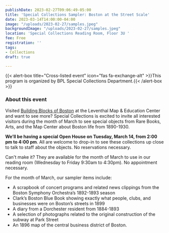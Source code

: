 ```yaml
---
publishDate: 2023-02-27T09:06:49-05:00
title: 'Special Collections Sampler: Boston at the Street Scale'
date: 2023-03-14T14:00:00-04:00
image: "/uploads/2023-02-27/samples.jpeg"
backgroundImage: "/uploads/2023-02-27/samples.jpeg"
location: 'Special Collections Reading Room, Floor 3U '
fee: Free
registration: ''
tags:
- Collections
draft: true

---
```

{{< alert-box title="Cross-listed event" icon="fas fa-exchange-alt" >}}This program is organized by BPL Special Collections Department.{{< /alert-box >}}

### About this event

Visited [Building Blocks of Boston](https://bpl.bibliocommons.com/events/6388ce5755373a4100c51c93 "https://bpl.bibliocommons.com/events/6388ce5755373a4100c51c93") at the Leventhal Map & Education Center and want to see more? Special Collections is excited to invite all interested visitors during the month of March to see special objects from Rare Books, Arts, and the Map Center about Boston life from 1890-1930.

**We’ll be having a special Open House on Tuesday, March 14, from 2:00 pm to 4:00 pm**. All are welcome to drop-in to see these collections up close to talk to staff about the objects. No reservations necessary.

Can't make it? They are available for the month of March to use in our reading room (Wednesday to Friday 9:30am to 4:30pm). No appointment necessary.

For the month of March, our sampler items include:

* A scrapbook of concert programs and related news clippings from the Boston Symphony Orchestra’s 1892-1893 season
* Clark’s Boston Blue Book showing exactly what people, clubs, and businesses were on Boston’s streets in 1899
* A diary from a Dorchester resident from 1884-1893
* A selection of photographs related to the original construction of the subway at Park Street
* An 1896 map of the central business district of Boston.